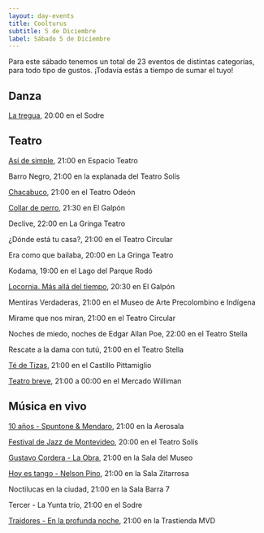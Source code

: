 ```yaml
---
layout: day-events
title: Coolturus
subtitle: 5 de Diciembre
label: Sábado 5 de Diciembre
---
```

Para este sábado tenemos un total de 23 eventos de distintas categorías, para todo tipo de gustos. ¡Todavía estás a tiempo de sumar el tuyo!

## Danza

[La tregua](http://www.auditorio.com.uy/uc_2600_1.html), 20:00 en el Sodre

## Teatro

[Así de simple](https://www.espacioteatrouruguay.com/cartelera), 21:00 en Espacio Teatro

Barro Negro, 21:00 en la explanada del Teatro Solís

[Chacabuco](http://www.auditorio.com.uy/uc_2600_1.html), 21:00 en el Teatro Odeón

[Collar de perro](https://www.teatroelgalpon.org.uy/espectaculos/collar-de-perro/), 21:30 en El Galpón

Declive, 22:00 en La Gringa Teatro

¿Dónde está tu casa?, 21:00 en el Teatro Circular

Era como que bailaba, 20:00 en La Gringa Teatro

Kodama, 19:00 en el Lago del Parque Rodó

[Locornia. Más allá del tiempo](https://www.teatroelgalpon.org.uy/espectaculos/locornia-mas-alla-del-tiempo/), 20:30 en El Galpón

Mentiras Verdaderas, 21:00 en el Museo de Arte Precolombino e Indígena

Mirame que nos miran, 21:00 en el Teatro Circular

Noches de miedo, noches de Edgar Allan Poe, 22:00 en el Teatro Stella

Rescate a la dama con tutú, 21:00 en el Teatro Stella

[Té de Tizas](https://www.castillopittamiglio.org/bookings-checkout/t%C3%A9-de-tizas), 21:00 en el Castillo Pittamiglio

[Teatro breve](http://www.breve.uy/web/), 21:00 a 00:00 en el Mercado Williman

## Música en vivo

[10 años - Spuntone & Mendaro](https://www.instagram.com/p/CIObGGvgRbD/), 21:00 en la Aerosala

[Festival de Jazz de Montevideo](https://www.teatrosolis.org.uy/PROGRAMACION/13-Festival-de-Jazz-de-Montevideo-uc1417), 20:00 en el Teatro Solís

[Gustavo Cordera - La Obra](http://www.saladelmuseo.com.uy/shows/item/gustavo-cordera-2.html), 21:00 en la Sala del Museo

[Hoy es tango - Nelson Pino](https://salazitarrosa.montevideo.gub.uy/espectaculo/nelson-pino-hoy-es-tango/), 21:00 en la Sala Zitarrosa

Noctilucas en la ciudad, 21:00 en la Sala Barra 7

Tercer - La Yunta trío, 21:00 en el Sodre

[Traidores - En la profunda noche](https://www.latrastienda.com.uy/show.php?s=traidores&s_id=-MLPAXmvDyfkrcPEpyhO), 21:00 en la Trastienda MVD
